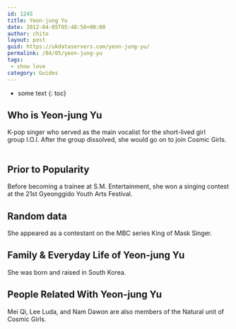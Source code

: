 ```yaml
---
id: 1245
title: Yeon-jung Yu
date: 2012-04-05T05:48:58+00:00
author: chito
layout: post
guid: https://ukdataservers.com/yeon-jung-yu/
permalink: /04/05/yeon-jung-yu
tags:
 - show love
category: Guides
---
```


* some text
{: toc}
          
          
## Who is  Yeon-jung Yu
                  
                  
                  
K-pop singer who served as the main vocalist for the short-lived girl group I.O.I. After the group dissolved, she would go on to join Cosmic Girls.   
                  
                
                
                
## Prior to Popularity 
                  
                  
                  
Before becoming a trainee at S.M. Entertainment, she won a singing contest at the 21st Gyeonggido Youth Arts Festival. 
                  
                
                
                
## Random data 
                  
                  
                  
She appeared as a contestant on the MBC series King of Mask Singer. 
                  
                
                
                
## Family & Everyday Life of Yeon-jung Yu
                  
                  
                  
She was born and raised in South Korea. 
                  
                
                
                
## People Related With  Yeon-jung Yu
                  
                  
                  
Mei Qi, Lee Luda, and Nam Dawon are also members of the Natural unit of Cosmic Girls. 
                  
                
              
            
          
          
          
    
    
  
